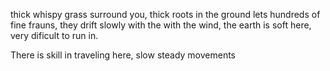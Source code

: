 thick whispy grass surround you, thick roots in the ground lets hundreds of fine frauns, they drift slowly with the with the wind, the earth is soft here, very dificult to run in.

There is skill in traveling here, slow steady movements 